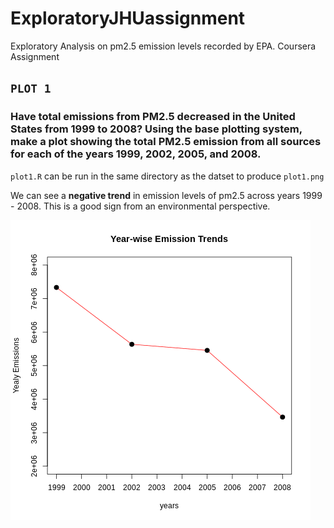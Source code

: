 # ExploratoryJHUassignment
Exploratory Analysis on pm2.5 emission levels recorded by EPA. Coursera Assignment
  
  
  
  
  
## `PLOT 1`

### Have total emissions from PM2.5 decreased in the United States from 1999 to 2008? Using the base plotting system, make a plot showing the total PM2.5 emission from all sources for each of the years 1999, 2002, 2005, and 2008.

`plot1.R` can be run in the same directory as the datset to produce `plot1.png`

We can see a **negative trend** in emission levels of pm2.5 across years 1999 - 2008. This is a good sign from an environmental perspective.

![plot1.png](plot1.png)


